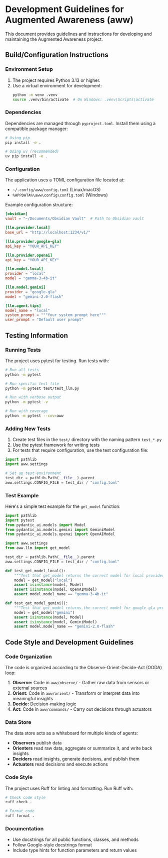 # Development Guidelines for Augmented Awareness (aww)

This document provides guidelines and instructions for developing and maintaining the Augmented Awareness project.

## Build/Configuration Instructions

### Environment Setup

1. The project requires Python 3.13 or higher.
2. Use a virtual environment for development:
   ```bash
   python -m venv .venv
   source .venv/bin/activate  # On Windows: .venv\Scripts\activate
   ```

### Dependencies

Dependencies are managed through `pyproject.toml`. Install them using a compatible package manager:

```bash
# Using pip
pip install -e .

# Using uv (recommended)
uv pip install -e .
```

### Configuration

The application uses a TOML configuration file located at:
- `~/.config/aww/config.toml` (Linux/macOS)
- `%APPDATA%\aww\config\config.toml` (Windows)

Example configuration structure:

```toml
[obsidian]
vault = "~/Documents/Obsidian Vault"  # Path to Obsidian vault

[llm.provider.local]
base_url = "http://localhost:1234/v1/"

[llm.provider.google-gla]
api_key = "YOUR_API_KEY"

[llm.provider.openai]
api_key = "YOUR_API_KEY"

[llm.model.local]
provider = "local"
model = "gemma-3-4b-it"

[llm.model.gemini]
provider = "google-gla"
model = "gemini-2.0-flash"

[llm.agent.tips]
model_name = "local"
system_prompt = """Your system prompt here"""
user_prompt = "Default user prompt"
```

## Testing Information

### Running Tests

The project uses pytest for testing. Run tests with:

```bash
# Run all tests
python -m pytest

# Run specific test file
python -m pytest test/test_llm.py

# Run with verbose output
python -m pytest -v

# Run with coverage
python -m pytest --cov=aww
```

### Adding New Tests

1. Create test files in the `test/` directory with the naming pattern `test_*.py`
2. Use the pytest framework for writing tests
3. For tests that require configuration, use the test configuration file:

```python
import pathlib
import aww.settings

# Set up test environment
test_dir = pathlib.Path(__file__).parent
aww.settings.CONFIG_FILE = test_dir / "config.toml"
```

### Test Example

Here's a simple test example for the `get_model` function:

```python
import pathlib
import pytest
from pydantic_ai.models import Model
from pydantic_ai.models.gemini import GeminiModel
from pydantic_ai.models.openai import OpenAIModel

import aww.settings
from aww.llm import get_model

test_dir = pathlib.Path(__file__).parent
aww.settings.CONFIG_FILE = test_dir / "config.toml"

def test_get_model_local():
    """Test that get_model returns the correct model for local provider."""
    model = get_model("local")
    assert isinstance(model, Model)
    assert isinstance(model, OpenAIModel)
    assert model.model_name == "gemma-3-4b-it"

def test_get_model_gemini():
    """Test that get_model returns the correct model for google-gla provider."""
    model = get_model("gemini")
    assert isinstance(model, Model)
    assert isinstance(model, GeminiModel)
    assert model.model_name == "gemini-2.0-flash"
```

## Code Style and Development Guidelines

### Code Organization

The code is organized according to the Observe-Orient-Decide-Act (OODA) loop:

1. **Observe:** Code in `aww/observe/` - Gather raw data from sensors or external sources
2. **Orient:** Code in `aww/orient/` - Transform or interpret data into meaningful insights
3. **Decide:** Decision-making logic
4. **Act:** Code in `aww/commands/` - Carry out decisions through actuators

### Data Store

The data store acts as a whiteboard for multiple kinds of agents:
- **Observers** publish data
- **Orienters** read raw data, aggregate or summarize it, and write back insights
- **Deciders** read insights, generate decisions, and publish them
- **Actuators** read decisions and execute actions

### Code Style

The project uses Ruff for linting and formatting. Run Ruff with:

```bash
# Check code style
ruff check .

# Format code
ruff format .
```

### Documentation

- Use docstrings for all public functions, classes, and methods
- Follow Google-style docstrings format
- Include type hints for function parameters and return values